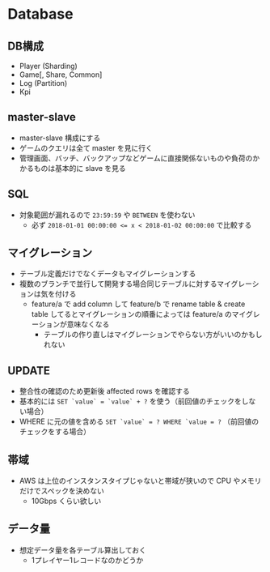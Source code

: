 # Database

## DB構成
* Player (Sharding)
* Game\[, Share, Common\]
* Log (Partition)
* Kpi

## master-slave
- master-slave 構成にする
- ゲームのクエリは全て master を見に行く
- 管理画面、バッチ、バックアップなどゲームに直接関係ないものや負荷のかかるものは基本的に slave を見る

## SQL
* 対象範囲が漏れるので `23:59:59` や `BETWEEN` を使わない
  * 必ず `2018-01-01 00:00:00 <= x < 2018-01-02 00:00:00` で比較する

## マイグレーション
* テーブル定義だけでなくデータもマイグレーションする
* 複数のブランチで並行して開発する場合同じテーブルに対するマイグレーションは気を付ける
  * feature/a で add column して feature/b で rename table & create table してるとマイグレーションの順番によっては feature/a のマイグレーションが意味なくなる
    * テーブルの作り直しはマイグレーションでやらない方がいいのかもしれない

## UPDATE
* 整合性の確認のため更新後 affected rows を確認する
* 基本的には ``SET `value` = `value` + ?`` を使う（前回値のチェックをしない場合）
* WHERE に元の値を含める ``SET `value` = ? WHERE `value = ?`` （前回値のチェックをする場合）

## 帯域
* AWS は上位のインスタンスタイプじゃないと帯域が狭いので CPU やメモリだけでスペックを決めない
  * 10Gbps くらい欲しい

## データ量
* 想定データ量を各テーブル算出しておく
  * 1プレイヤー1レコードなのかどうか
